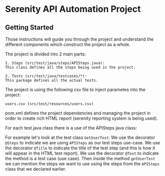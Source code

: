 # Serenity API Automation Project

## Getting Started

Those instructions will guide you through the project and understand the different components which construct the project as a whole.

The project is divided into 2 main parts:

	1. Steps (src/test/java/steps/APISteps.java):
	This class defines all the steps being used in the project.
	
	2. Tests (src/test/java/testcases/*):
	This package defines all the actual tests.
	
The project is using the following csv file to inject parametes into the project:

	users.csv (src/test/resources/users.csv)
	
pom.xml defines the project dependencies and managing the project in order to create rich HTML report (serenity reporting system is being used). 

For each test java class there is a use of the APISteps java class:

For example let's look at the test class ``GetUserTest``:
We use the decorator `@Steps` to indicate we are using `APISteps` as our test steps use-case.
We use the decorator `@Title` to indicate the title of the test step (and this is how it will appear in the HTML test report). 
We use the decorator `@Test` to indicate the method is a test case (use case). 
Then inside the method `getUserTest` we can mention the steps we want to use using the steps from the `APISteps` class that we declared earlier. 

